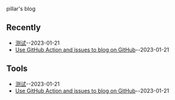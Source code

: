 pillar's blog
## Recently
- [测试](https://github.com/pillarliang/blog/issues/2)--2023-01-21
- [Use GitHub Action and  issues to blog on GitHub](https://github.com/pillarliang/blog/issues/1)--2023-01-21
## Tools
- [测试](https://github.com/pillarliang/blog/issues/2)--2023-01-21
- [Use GitHub Action and  issues to blog on GitHub](https://github.com/pillarliang/blog/issues/1)--2023-01-21
